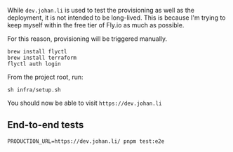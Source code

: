While `dev.johan.li` is used to test the provisioning as well as the deployment,
it is not intended to be long-lived. This is because I'm trying to keep myself
within the free tier of Fly.io as much as possible.

For this reason, provisioning will be triggered manually.

```
brew install flyctl
brew install terraform
flyctl auth login
```

From the project root, run:

```
sh infra/setup.sh
```

You should now be able to visit `https://dev.johan.li`

## End-to-end tests

```
PRODUCTION_URL=https://dev.johan.li/ pnpm test:e2e
```
